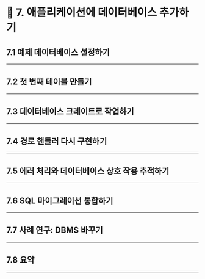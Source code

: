 # 🚦 7. 애플리케이션에 데이터베이스 추가하기

## 7.1 예제 데이터베이스 설정하기

---



## 7.2 첫 번째 테이블 만들기

---



## 7.3 데이터베이스 크레이트로 작업하기

---



## 7.4 경로 핸들러 다시 구현하기

---



## 7.5 에러 처리와 데이터베이스 상호 작용 추적하기

---



## 7.6 SQL 마이그레이션 통합하기

---



## 7.7 사례 연구: DBMS 바꾸기

---



## 7.8 요약

---


